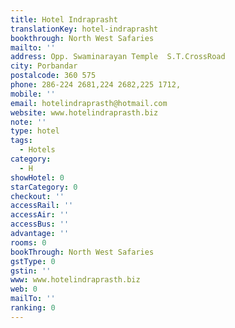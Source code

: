```yaml
---
title: Hotel Indraprasht
translationKey: hotel-indraprasht
bookthrough: North West Safaries
mailto: ''
address: Opp. Swaminarayan Temple  S.T.CrossRoad
city: Porbandar
postalcode: 360 575
phone: 286-224 2681,224 2682,225 1712,
mobile: ''
email: hotelindraprasth@hotmail.com
website: www.hotelindraprasth.biz
note: ''
type: hotel
tags:
  - Hotels
category:
  - H
showHotel: 0
starCategory: 0
checkout: ''
accessRail: ''
accessAir: ''
accessBus: ''
advantage: ''
rooms: 0
bookThrough: North West Safaries
gstType: 0
gstin: ''
www: www.hotelindraprasth.biz
web: 0
mailTo: ''
ranking: 0
---
```







